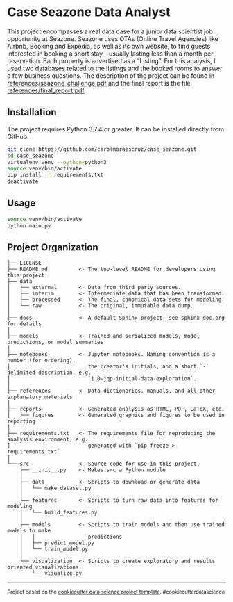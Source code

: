# Case Seazone Data Analyst

This project encompasses a real data case for a junior data scientist job opportunity at Seazone. 
Seazone uses OTAs (Online Travel Agencies) like Airbnb, Booking and Expedia, as well as its own
website, to find guests interested in booking a short stay - usually lasting less than a month
per reservation. Each property is advertised as a “Listing”. For this analysis, I used two databases
related to the listings and the booked rooms to answer a few business questions. The description of the project can be found in [references/seazone_challenge.pdf](https://github.com/carolmoraescruz/case_seazone/blob/3b29e43b79367196c2745b76e73c25d4c485761e/references/seazone_challenge.pdf) and the final report is the file [references/final_report.pdf](https://github.com/carolmoraescruz/case_seazone/blob/3b29e43b79367196c2745b76e73c25d4c485761e/references/final_report.pdf)
## Installation

The project requires Python 3.7.4 or greater. It can be installed directly from GitHub. 

```bash
git clone https://github.com/carolmoraescruz/case_seazone.git
cd case_seazone
virtualenv venv --python=python3
source venv/bin/activate
pip install -r requirements.txt
deactivate
```

## Usage

```bash
source venv/bin/activate
python main.py
```


## Project Organization

    ├── LICENSE
    ├── README.md          <- The top-level README for developers using this project.
    ├── data
    │   ├── external       <- Data from third party sources.
    │   ├── interim        <- Intermediate data that has been transformed.
    │   ├── processed      <- The final, canonical data sets for modeling.
    │   └── raw            <- The original, immutable data dump.
    │
    ├── docs               <- A default Sphinx project; see sphinx-doc.org for details
    │
    ├── models             <- Trained and serialized models, model predictions, or model summaries
    │
    ├── notebooks          <- Jupyter notebooks. Naming convention is a number (for ordering),
    │                         the creator's initials, and a short `-` delimited description, e.g.
    │                         `1.0-jqp-initial-data-exploration`.
    │
    ├── references         <- Data dictionaries, manuals, and all other explanatory materials.
    │
    ├── reports            <- Generated analysis as HTML, PDF, LaTeX, etc.
    │   └── figures        <- Generated graphics and figures to be used in reporting
    │
    ├── requirements.txt   <- The requirements file for reproducing the analysis environment, e.g.
    │                         generated with `pip freeze > requirements.txt`
    │
    └── src                <- Source code for use in this project.
        ├── __init__.py    <- Makes src a Python module
        │
        ├── data           <- Scripts to download or generate data
        │   └── make_dataset.py
        │
        ├── features       <- Scripts to turn raw data into features for modeling
        │   └── build_features.py
        │
        ├── models         <- Scripts to train models and then use trained models to make
        │   │                 predictions
        │   ├── predict_model.py
        │   └── train_model.py
        │
        └── visualization  <- Scripts to create exploratory and results oriented visualizations
            └── visualize.py
    


--------

<p><small>Project based on the <a target="_blank" href="https://drivendata.github.io/cookiecutter-data-science/">cookiecutter data science project template</a>. #cookiecutterdatascience</small></p>
